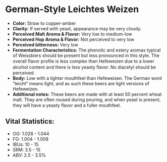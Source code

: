 # German-Style Leichtes Weizen

- **Color:** Straw to copper-amber
- **Clarity:** If served with yeast, appearance may be very cloudy.
- **Perceived Malt Aroma & Flavor:** Very low to medium-low
- **Perceived Hop Aroma & Flavor:** Not perceived to very low
- **Perceived bitterness:** Very low
- **Fermentation Characteristics:** The phenolic and estery aromas typical of Weissbiers should be present but less pronounced in this style. The overall ﬂavor proﬁle is less complex than Hefeweizen due to a lower alcohol content and there is less yeasty ﬂavor. No diacetyl should be perceived.
- **Body:** Low with a lighter mouthfeel than Hefeweizen. The German word “leicht” means light, and as such these beers are light versions of Hefeweizen.
- **Additional notes:** These beers are made with at least 50 percent wheat malt. They are often roused during pouring, and when yeast is present, they will have a yeasty ﬂavor and a fuller mouthfeel.

## Vital Statistics:

- OG: 1.028 - 1.044
- FG: 1.004 - 1.008
- IBUs: 10 - 15
- SRM: 3.5 - 15
- ABV: 2.5 - 3.5% 
